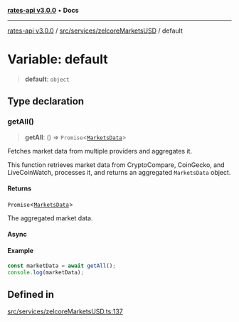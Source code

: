 [**rates-api v3.0.0**](../../../../README.md) • **Docs**

***

[rates-api v3.0.0](../../../../modules.md) / [src/services/zelcoreMarketsUSD](../README.md) / default

# Variable: default

> **default**: `object`

## Type declaration

### getAll()

> **getAll**: () => `Promise`\<[`MarketsData`](../../../types/type-aliases/MarketsData.md)\>

Fetches market data from multiple providers and aggregates it.

This function retrieves market data from CryptoCompare, CoinGecko, and LiveCoinWatch,
processes it, and returns an aggregated `MarketsData` object.

#### Returns

`Promise`\<[`MarketsData`](../../../types/type-aliases/MarketsData.md)\>

The aggregated market data.

#### Async

#### Example

```typescript
const marketData = await getAll();
console.log(marketData);
```

## Defined in

[src/services/zelcoreMarketsUSD.ts:137](https://github.com/ZelCore-io/rates-api/blob/6ee8192dea404fd0a0f6ba9b7352f3b7673523eb/src/services/zelcoreMarketsUSD.ts#L137)
